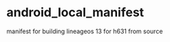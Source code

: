 android_local_manifest
======================

manifest for building lineageos 13 for h631 from source
